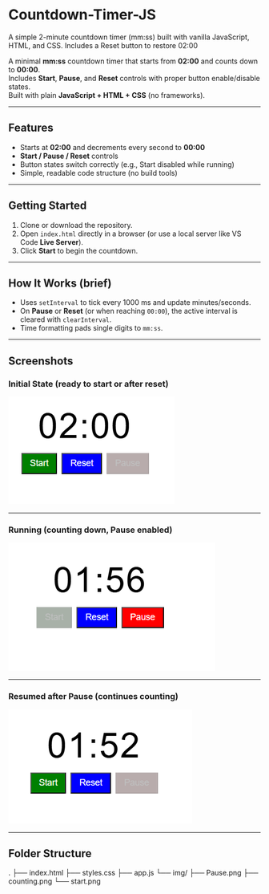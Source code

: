 # Countdown-Timer-JS
A simple 2-minute countdown timer (mm:ss) built with vanilla JavaScript, HTML, and CSS. Includes a Reset button to restore 02:00


A minimal **mm:ss** countdown timer that starts from **02:00** and counts down to **00:00**.  
Includes **Start**, **Pause**, and **Reset** controls with proper button enable/disable states.  
Built with plain **JavaScript + HTML + CSS** (no frameworks).



---

## Features
- Starts at **02:00** and decrements every second to **00:00**
- **Start / Pause / Reset** controls
- Button states switch correctly (e.g., Start disabled while running)
- Simple, readable code structure (no build tools)

---

## Getting Started
1. Clone or download the repository.
2. Open `index.html` directly in a browser (or use a local server like VS Code **Live Server**).
3. Click **Start** to begin the countdown.

---

## How It Works (brief)
- Uses `setInterval` to tick every 1000 ms and update minutes/seconds.
- On **Pause** or **Reset** (or when reaching `00:00`), the active interval is cleared with `clearInterval`.
- Time formatting pads single digits to `mm:ss`.

---

## Screenshots

### Initial State (ready to start or after reset)
![Countdown Start – 02:00](./img/start.png)

---

### Running (counting down, Pause enabled)
![Countdown Running – 01:56](./img/Pause.png)

---

### Resumed after Pause (continues counting)
![Countdown Resumed – 01:52](./img/counting.png)

---

## Folder Structure

.
├── index.html
├── styles.css
├── app.js
└── img/
├── Pause.png
├── counting.png
└── start.png
